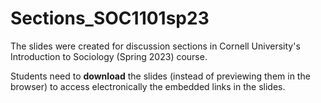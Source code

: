 # Sections_SOC1101sp23

The slides were created for discussion sections in Cornell University's Introduction to Sociology (Spring 2023) course.

Students need to **download** the slides (instead of previewing them in the browser) to access electronically the embedded links in the slides. 
